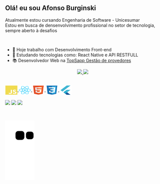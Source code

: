 ## Olá! eu sou Afonso Burginski
<!-- Apresentação -->

Atualmente estou cursando Engenharia de Software - Unicesumar<br>
Estou em busca de densenvolvimento profissional no setor de tecnologia, sempre aberto à desafios

<br>

- 👾 Hoje trabalho com Desenvolvimento Front-end
- 🚀 Estudando tecnologias como: React Native e API RESTFULL
- 📚 Desenvolvedor Web na [TopSapp Gestão de provedores](https://www.topsapp.com.br/)


<div align="center">
  <a href="https://github.com/afonsoburginski">
  <img height="180em" src="https://github-readme-stats.vercel.app/api?username=afonsoburginski&show_icons=true&theme=dracula&include_all_commits=true&count_private=true"/>
  <img height="180em" src="https://github-readme-stats.vercel.app/api/top-langs/?username=afonsoburginski&layout=compact&langs_count=7&theme=dracula"/>
</div><br>
  
<div style="display: inline_block"><br>
  <img align="center" alt="afonso-Js" height="30" width="40" src="https://raw.githubusercontent.com/devicons/devicon/master/icons/javascript/javascript-plain.svg">
  <img align="center" alt="afonso-React" height="30" width="40" src="https://raw.githubusercontent.com/devicons/devicon/master/icons/react/react-original.svg">
  <img align="center" alt="afonso-HTML" height="30" width="40" src="https://raw.githubusercontent.com/devicons/devicon/master/icons/html5/html5-original.svg">
  <img align="center" alt="afonso-CSS" height="30" width="40" src="https://raw.githubusercontent.com/devicons/devicon/master/icons/css3/css3-original.svg">
  <img align="center" alt="afonso-Flutter" height="30" width="40" src="https://raw.githubusercontent.com/devicons/devicon/master/icons/flutter/flutter-original.svg"
</div><br></br>

  <div><a href="https://instagram.com/afonso.dev" target="_blank"><img src="https://img.shields.io/badge/-Instagram-%23E4405F?style=for-the-badge&logo=instagram&logoColor=white" target="_blank"></a>
  <a href="https://www.linkedin.com/in/afonso-kevin-burginski-76aa05175" target="_blank"><img src="https://img.shields.io/badge/-LinkedIn-%230077B5?style=for-the-badge&logo=linkedin&logoColor=white" target="_blank"></a>
  <a href = "mailto:burginskikevin@gmail.com"><img src="https://img.shields.io/badge/-Gmail-%23333?style=for-the-badge&logo=gmail&logoColor=white" target="_blank"></a>
  </div><br></br>
  
  ![Snake animation](https://github.com/rafaballerini/rafaballerini/blob/output/github-contribution-grid-snake.svg)
 
</div>
